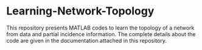 # Learning-Network-Topology
This repository presents MATLAB codes to learn the topology of a network from data and partial incidence information. The complete details about the code are given in the documentation attached in this repository.
